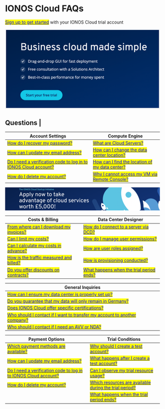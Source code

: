 # IONOS Cloud FAQs

[<mark style="color:blue;">Sign up to get started</mark>](https://cloud.ionos.com/compute/signup) with your IONOS Cloud trial account

![Sign up to get started with your IONOS Cloud trial account!](/images//uncompromise_cloud.png)

## Questions                                                               |

| Account Settings                                                                                                                           | Compute Engine                                                                                                                                                                     |
| ------------------------------------------------------------------------------------------------------------------------------------------ | ----------------------------------------------------------------------------------------------------------------------------------------------------------------------------------- |
| [<mark style="color:blue;">How do I recover my password?</mark>](general-information/frequently-asked-questions/account-settings.md#how-do-i-recover-my-password)         | [<mark style="color:blue;">What are Cloud Servers?</mark>](general-information/frequently-asked-questions/compute-engine.md#what-are-cloud-servers)                                     |
| [<mark style="color:blue;">How can I update my email address?</mark>](general-information/frequently-asked-questions/account-settings.md#how-can-i-update-my-email-address) | [<mark style="color:blue;">How can I change the data center location?</mark>](general-information/frequently-asked-questions/compute-engine.md#how-can-i-change-the-data-center-location)                   |
| [<mark style="color:blue;">Do I need a verification code to log in to IONOS Cloud account?</mark>](general-information/frequently-asked-questions/account-settings.md#do-i-need-a-verification-code-to-log-in-to-ionos-cloud-account)       | [<mark style="color:blue;">How can I find the location of my data center?</mark>](general-information/frequently-asked-questions/compute-engine.md#how-can-i-find-the-location-of-my-data-center)                                      |
| [<mark style="color:blue;">How do I delete my account?</mark>](general-information/frequently-asked-questions/account-settings.md#how-do-i-delete-my-account)             | [<mark style="color:blue;">Why I cannot access my VM via Remote Console?</mark>](general-information/frequently-asked-questions/compute-engine.md#why-i-cannot-access-my-vm-via-remote-console)|

![Click here to learn more about the IONOS Cloud Startup Initiative!](/images/ionos_cloud_startup.png)

| Costs & Billing                                                                                                                                      | Data Center Designer                                                                                                                                              |
| ---------------------------------------------------------------------------------------------------------------------------------------------------- | -------------------------------------------------------------------------------------------------------------------------------------------------------------- |
| [<mark style="color:blue;">From where can I download my invoices?</mark>](general-information/frequently-asked-questions/costs-and-billing.md#from-where-can-i-download-my-invoices)          | [<mark style="color:blue;">How do I connect to a server via DCD?</mark>](general-information/frequently-asked-questions/data-center-designer.md#how-do-i-connect-to-a-server-using-the-dcd)                 |
| [<mark style="color:blue;">Can I limit my costs?](general-information/frequently-asked-questions/costs-and-billing.md#can-i-limit-my-costs)                                  | [<mark style="color:blue;">How do I manage user permissions?</mark>](general-information/frequently-asked-questions/data-center-designer.md#how-do-i-manage-user-permissions) |
| [<mark style="color:blue;">Can I calculate my costs in advance?</mark>](general-information/frequently-asked-questions/costs-and-billing.md#can-i-calculate-my-expenses-in-advance) | [<mark style="color:blue;">How are user roles assigned?</mark>](general-information/frequently-asked-questions/data-center-designer.md#how-are-user-roles-assigned)           |
| [<mark style="color:blue;">How is the traffic measured and billed?](general-information/frequently-asked-questions/costs-and-billing.md#how-is-the-traffic-measured-and-billed)      | [<mark style="color:blue;">How is provisioning conducted?</mark>](general-information/frequently-asked-questions/data-center-designer.md#how-is-provisioning-conducted)  |
| [<mark style="color:blue;">Do you offer discounts on contracts?](general-information/frequently-asked-questions/costs-and-billing.md#do-you-offer-discounts-on-contracts)    | [<mark style="color:blue;">What happens when the trial period ends?</mark>](general-information/frequently-asked-questions/trial-conditions.md#what-happens-when-the-trial-period-ends)       |


| General Inquiries                                                                                                                                                                                                                   |
| ----------------------------------------------------------------------------------------------------------------------------------------------------------------------------------------------------------------------------------- |
| [<mark style="color:blue;">How can I ensure my data center is properly set up?</mark>](general-information/frequently-asked-questions/general-inquiries.md#how-can-i-ensure-my-data-center-is-properly-set-up)                                                    |
| [<mark style="color:blue;">Do you guarantee that my data will only remain in Germany?</mark>](general-information/frequently-asked-questions/general-inquiries.md#do-you-guarantee-that-my-data-will-only-remain-in-germany)                                       |
| [<mark style="color:blue;">Does IONOS Cloud offer specific certifications?</mark>](general-information/frequently-asked-questions/general-inquiries.md#does-ionos-cloud-offer-specific-certifications) |
| [<mark style="color:blue;">Who should I contact if I want to transfer my account to another company?</mark>](general-information/frequently-asked-questions/general-inquiries.md#who-should-i-contact-if-i-want-to-transfer-my-account-to-another-company)                 |
| [<mark style="color:blue;">Who should I contact if I need an AVV or NDA?</mark>](general-information/frequently-asked-questions/general-inquiries.md#who-should-i-contact-if-i-need-an-auftragsverarbeitungsvertrag-avv)  |


| Payment Options                                                                                                                                        | Trial Conditions                                                                                                                                           |
| ------------------------------------------------------------------------------------------------------------------------------------------------------------ | -------------------------------------------------------------------------------------------------------------------------------------------------------- |
| [<mark style="color:blue;">Which payment methods are available?](general-information/frequently-asked-questions/payment-options.md#which-payment-methods-are-available) | [<mark style="color:blue;">Why should I create a test account?</mark>](general-information/frequently-asked-questions/trial-conditions.md#why-should-i-create-a-test-account)                                   |
| [<mark style="color:blue;">How can I update my email address?</mark>](general-information/frequently-asked-questions/account-settings.md#how-can-i-update-my-email-address)               | [<mark style="color:blue;">What happens after I create a test account?</mark>](general-information/frequently-asked-questions/trial-conditions.md#what-happens-after-i-create-a-test-account) |
| [<mark style="color:blue;">Do I need a verification code to log in to IONOS Cloud account?</mark>](general-information/frequently-asked-questions/account-settings.md#do-i-need-a-verification-code-to-log-in-to-ionos-cloud-account)                         | [<mark style="color:blue;">Can I observe my trial resource usage?</mark>](general-information/frequently-asked-questions/trial-conditions.md#can-i-observe-my-trial-resource-usage)                  |
| [<mark style="color:blue;">How do I delete my account?</mark>](general-information/frequently-asked-questions/account-settings.md#how-do-i-delete-my-account)                    | [<mark style="color:blue;">Which resources are available during the trial period?</mark>](general-information/frequently-asked-questions/trial-conditions.md#which-resources-are-available-during-the-trial-period)   |
|                  | [<mark style="color:blue;">What happens when the trial period ends?</mark>](general-information/frequently-asked-questions/trial-conditions.md#what-happens-when-the-trial-period-ends)   |
